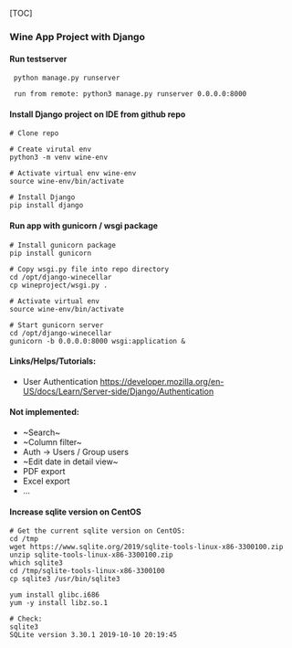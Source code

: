 [TOC]
### Wine App Project with Django

#### Run testserver

     python manage.py runserver

     run from remote: python3 manage.py runserver 0.0.0.0:8000
    
#### Install Django project on IDE from github repo
    # Clone repo

    # Create virutal env
    python3 -m venv wine-env
       
    # Activate virtual env wine-env
    source wine-env/bin/activate
        
    # Install Django
    pip install django

#### Run app with gunicorn / wsgi package
    # Install gunicorn package
    pip install gunicorn
    
    # Copy wsgi.py file into repo directory
    cd /opt/django-winecellar
    cp wineproject/wsgi.py .
    
    # Activate virtual env
    source wine-env/bin/activate
    
    # Start gunicorn server
    cd /opt/django-winecellar
    gunicorn -b 0.0.0.0:8000 wsgi:application &
        
#### Links/Helps/Tutorials:
- User Authentication
https://developer.mozilla.org/en-US/docs/Learn/Server-side/Django/Authentication


#### Not implemented:
- ~Search~
- ~Column filter~
- Auth -> Users / Group users
- ~Edit date in detail view~
- PDF export 
- Excel export
- ...

#### Increase sqlite version on CentOS
    # Get the current sqlite version on CentOS:
    cd /tmp
    wget https://www.sqlite.org/2019/sqlite-tools-linux-x86-3300100.zip
    unzip sqlite-tools-linux-x86-3300100.zip
    which sqlite3
    cd /tmp/sqlite-tools-linux-x86-3300100
    cp sqlite3 /usr/bin/sqlite3

    yum install glibc.i686
    yum -y install libz.so.1

    # Check:
    sqlite3
    SQLite version 3.30.1 2019-10-10 20:19:45
